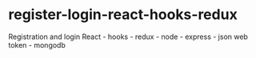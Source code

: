 # register-login-react-hooks-redux
Registration and login React - hooks - redux - node - express - json web token - mongodb 
